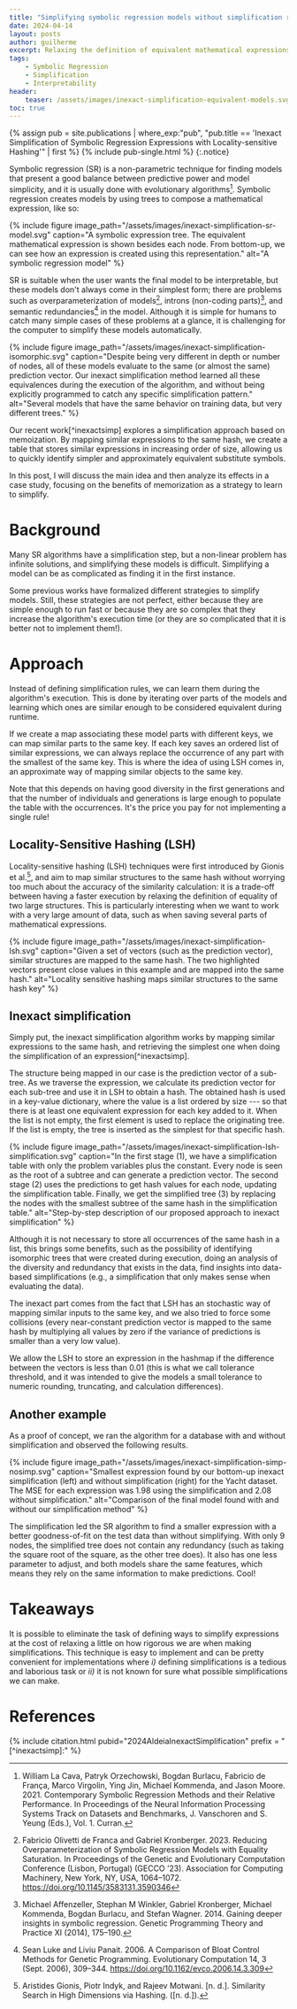 ```yaml
---
title: "Simplifying symbolic regression models without simplification rules"
date: 2024-04-14
layout: posts
author: guilherme
excerpt: Relaxing the definition of equivalent mathematical expressions to get more simpler and interpretable models
tags: 
    - Symbolic Regression
    - Simplification
    - Interpretability
header:
    teaser: /assets/images/inexact-simplification-equivalent-models.svg
toc: true
---
```


{% assign pub = site.publications 
    | where_exp:"pub", "pub.title == 'Inexact Simplification of Symbolic Regression Expressions with Locality-sensitive Hashing'" 
    | first %}
{% include pub-single.html %}
{:.notice}

Symbolic regression (SR) is a non-parametric technique for finding models that present a good balance between predictive power and model simplicity, and it is usually done with evolutionary algorithms[^srbench].
Symbolic regression creates models by using trees to compose a mathematical expression, like so:

{% include figure 
image_path="/assets/images/inexact-simplification-sr-model.svg" 
caption="A symbolic expression tree. The equivalent mathematical expression is shown besides each node. From bottom-up, we can see how an expression is created using this representation." 
alt="A symbolic regression model"
%}

SR is suitable when the user wants the final model to be interpretable, but these models don't always come in their simplest form; there are problems such as overparameterization of models[^overparameterization], introns (non-coding parts)[^introns], and semantic redundancies[^bloat] in the model. Although it is simple for humans to catch many simple cases of these problems at a glance, it is challenging for the computer to simplify these models automatically.

{% include figure 
image_path="/assets/images/inexact-simplification-isomorphic.svg" 
caption="Despite being very different in depth or number of nodes, all of these models evaluate to the same (or almost the same) prediction vector. Our inexact simplification method learned all these equivalences during the execution of the algorithm, and without being explicitly programmed to catch any specific simplification pattern." 
alt="Several models that have the same behavior on training data, but very different trees."
%}

Our recent work[^inexactsimp] explores a simplification approach based on memoization. 
By mapping similar expressions to the same hash, we create a table that stores similar expressions in increasing order of size, allowing us to quickly identify simpler and approximately equivalent substitute symbols.

In this post, I will discuss the main idea and then analyze its effects in a case study, focusing on the benefits of memorization as a strategy to learn to simplify.

# Background 

Many SR algorithms have a simplification step, but a non-linear problem has infinite solutions, and simplifying these models is difficult. Simplifying a model can be as complicated as finding it in the first instance.

Some previous works have formalized different strategies to simplify models. Still, these strategies are not perfect, either because they are simple enough to run fast or because they are so complex that they increase the algorithm's execution time (or they are so complicated that it is better not to implement them!).

# Approach

Instead of defining simplification rules, we can learn them during the algorithm's execution. This is done by iterating over parts of the models and learning which ones are similar enough to be considered equivalent during runtime.

If we create a map associating these model parts with different keys, we can map similar parts to the same key. If each key saves an ordered list of similar expressions, we can always replace the occurrence of any part with the smallest of the same key. This is where the idea of using LSH comes in, an approximate way of mapping similar objects to the same key.

Note that this depends on having good diversity in the first generations and that the number of individuals and generations is large enough to populate the table with the occurrences. It's the price you pay for not implementing a single rule!

## Locality-Sensitive Hashing (LSH)

Locality-sensitive hashing (LSH) techniques were first introduced by Gionis et al.[^lsh], and aim to map similar structures to the same hash without worrying too much about the accuracy of the similarity calculation: it is a trade-off between having a faster execution by relaxing the definition of equality of two large structures. This is particularly interesting when we want to work with a very large amount of data, such as when saving several parts of mathematical expressions.

{% include figure 
image_path="/assets/images/inexact-simplification-lsh.svg" 
caption="Given a set of vectors (such as the prediction vector), similar structures are mapped to the same hash. The two highlighted vectors present close values in this example and are mapped into the same hash." 
alt="Locality sensitive hashing maps similar structures to the same hash key"
%}

## Inexact simplification

Simply put, the inexact simplification algorithm works by mapping similar expressions to the same hash, and retrieving the simplest one when doing the simplification of an expression[^inexactsimp]. 

The structure being mapped in our case is the prediction vector of a sub-tree. As we traverse the expression, we calculate its prediction vector for each sub-tree and use it in LSH to obtain a hash. The obtained hash is used in a key-value dictionary, where the value is a list ordered by size --- so that there is at least one equivalent expression for each key added to it. When the list is not empty, the first element is used to replace the originating tree. If the list is empty, the tree is inserted as the simplest for that specific hash.

{% include figure 
image_path="/assets/images/inexact-simplification-lsh-simplification.svg" 
caption="In the first stage (1), we have a simplification table with only the problem variables plus the constant. Every node is seen as the root of a subtree and can generate a prediction vector. The second stage (2) uses the predictions to get hash values for each node, updating the simplification table. Finally, we get the simplified tree (3) by replacing the nodes with the smallest subtree of the same hash in the simplification table." 
alt="Step-by-step description of our proposed approach to inexact simplification"
%}

Although it is not necessary to store all occurrences of the same hash in a list, this brings some benefits, such as the possibility of identifying isomorphic trees that were created during execution, doing an analysis of the diversity and redundancy that exists in the data, find insights into data-based simplifications (e.g., a simplification that only makes sense when evaluating the data).

The inexact part comes from the fact that LSH has an stochastic way of mapping similar inputs to the same key, and we also tried to force some collisions (every near-constant prediction vector is mapped to the same hash by multiplying all values by zero if the variance of predictions is smaller than a very low value).

We allow the LSH to store an expression in the hashmap if the difference between the vectors is less than 0.01 (this is what we call tolerance threshold, and it was intended to give the models a small tolerance to numeric rounding, truncating, and calculation differences).

## Another example

As a proof of concept, we ran the algorithm for a database with and without simplification and observed the following results.

{% include figure 
image_path="/assets/images/inexact-simplification-simp-nosimp.svg" 
caption="Smallest expression found by our bottom-up inexact simplification (left) and without simplification (right) for the Yacht dataset. The MSE for each expression was 1.98 using the simplification and 2.08 without simplification." 
alt="Comparison of the final model found with and without our simplification method"
%}

The simplification led the SR algorithm to find a smaller expression with a better goodness-of-fit on the test data than without simplifying. With only 9 nodes, the simplified tree does not contain any redundancy (such as taking the square root of the square, as the other tree does). It also has one less parameter to adjust, and both models share the same features, which means they rely on the same information to make predictions. Cool!

# Takeaways

It is possible to eliminate the task of defining ways to simplify expressions at the cost of relaxing a little on how rigorous we are when making simplifications. This technique is easy to implement and can be pretty convenient for implementations where _i)_ defining simplifications is a tedious and laborious task or _ii)_ it is not known for sure what possible simplifications we can make.

# References

{% include citation.html pubid="2024AldeiaInexactSimplification" prefix = "[^inexactsimp]:" %}


[^srbench]: William La Cava, Patryk Orzechowski, Bogdan Burlacu, Fabricio de França, Marco Virgolin, Ying Jin, Michael Kommenda, and Jason Moore. 2021. Contemporary Symbolic Regression Methods and their Relative Performance. In Proceedings of the Neural Information Processing Systems Track on Datasets and Benchmarks, J. Vanschoren and S. Yeung (Eds.), Vol. 1. Curran.

[^lsh]:  Aristides Gionis, Piotr Indyk, and Rajeev Motwani. [n. d.]. Similarity Search in High Dimensions via Hashing. ([n. d.]).

[^introns]: Michael Affenzeller, Stephan M Winkler, Gabriel Kronberger, Michael Kommenda, Bogdan Burlacu, and Stefan Wagner. 2014. Gaining deeper insights in symbolic regression. Genetic Programming Theory and Practice XI (2014), 175–190.

[^overparameterization]: Fabricio Olivetti de Franca and Gabriel Kronberger. 2023. Reducing Overparameterization of Symbolic Regression Models with Equality Saturation. In Proceedings of the Genetic and Evolutionary Computation Conference (Lisbon, Portugal) (GECCO ’23). Association for Computing Machinery, New York, NY, USA, 1064–1072. https://doi.org/10.1145/3583131.3590346

[^bloat]: Sean Luke and Liviu Panait. 2006. A Comparison of Bloat Control Methods for Genetic Programming. Evolutionary Computation 14, 3 (Sept. 2006), 309–344. https://doi.org/10.1162/evco.2006.14.3.309
